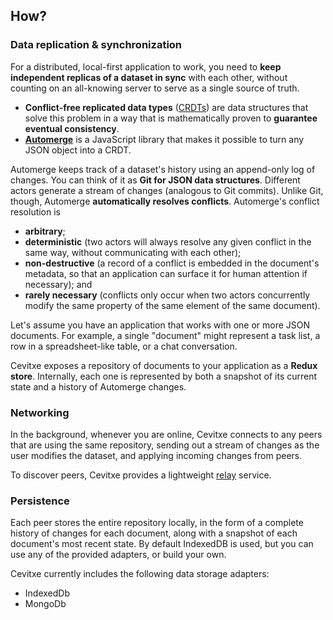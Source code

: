 ﻿## How?

### Data replication & synchronization

For a distributed, local-first application to work, you need to **keep independent replicas of a
dataset in sync** with each other, without counting on an all-knowing server to serve as a single
source of truth.

- **Conflict-free replicated data types**
  ([CRDTs](https://en.wikipedia.org/wiki/Conflict-free_replicated_data_type)) are data structures that
  solve this problem in a way that is mathematically proven to **guarantee eventual consistency**.
- [**Automerge**](https://github.com/automerge/automerge) is a
  JavaScript library that makes it possible to turn any JSON object into a CRDT.

Automerge keeps track of a dataset's history using an append-only log of changes. You can think of
it as **Git for JSON data structures**. Different actors generate a stream of changes (analogous to
Git commits). Unlike Git, though, Automerge **automatically resolves conflicts**. Automerge's
conflict resolution is

- **arbitrary**;
- **deterministic** (two actors will always resolve any given conflict in the same way, without
  communicating with each other);
- **non-destructive** (a record of a conflict is embedded in the document's metadata, so that an
  application can surface it for human attention if necessary); and
- **rarely necessary** (conflicts only occur when two actors concurrently modify the same
  property of the same element of the same document).

Let's assume you have an application that works with one or more JSON documents. For example, a
single "document" might represent a task list, a row in a spreadsheet-like table, or a chat conversation.

Cevitxe exposes a repository of documents to your application as a **Redux store**. Internally, each
one is represented by both a snapshot of its current state and a history of Automerge changes.

### Networking

In the background, whenever you are online, Cevitxe connects to any peers that are using the same
repository, sending out a stream of changes as the user modifies the dataset, and applying incoming
changes from peers.

To discover peers, Cevitxe provides a lightweight [relay](https://github.com/local-first-web/relay) service.

### Persistence

Each peer stores the entire repository locally, in the form of a complete history of changes for
each document, along with a snapshot of each document's most recent state. By default IndexedDB is
used, but you can use any of the provided adapters, or build your own.

Cevitxe currently includes the following data storage adapters:

- IndexedDb
- MongoDb
